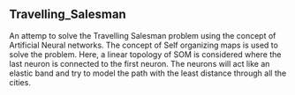 ## Travelling_Salesman
An attemp to solve the Travelling Salesman problem using the concept of Artificial Neural networks. The concept of Self organizing maps is used to solve the problem.
Here, a linear topology of SOM is considered where the last neuron is connected to the first neuron. The neurons will act like an elastic band and try to model the path
with the least distance through all the cities.
